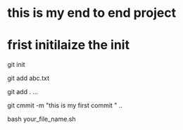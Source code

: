 # this is my end  to end project 


# frist initilaize the init 

git init 

git add abc.txt 

git add . 
...

git cmmit -m "this is my  first commit " 
..

bash your_file_name.sh 
